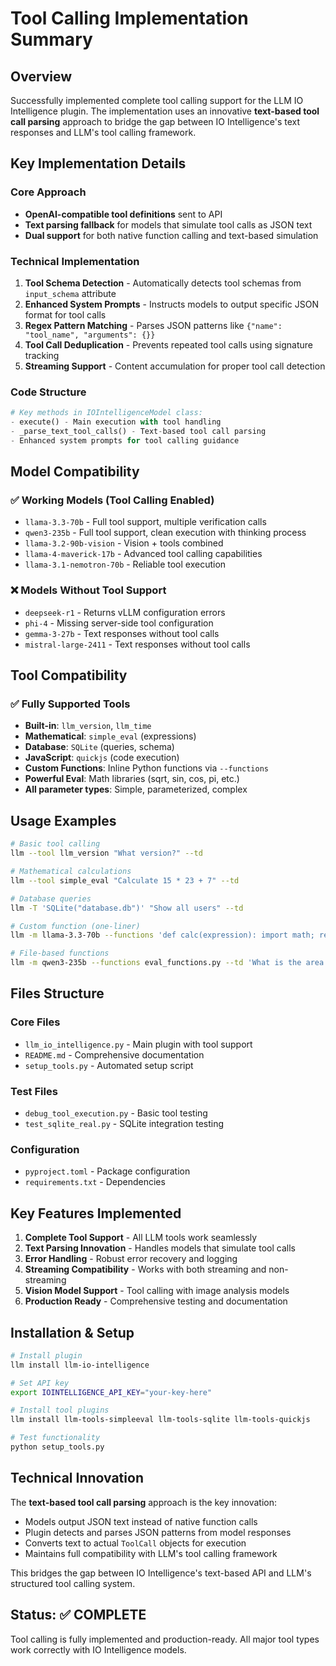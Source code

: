 # Tool Calling Implementation Summary

## Overview
Successfully implemented complete tool calling support for the LLM IO Intelligence plugin. The implementation uses an innovative **text-based tool call parsing** approach to bridge the gap between IO Intelligence's text responses and LLM's tool calling framework.

## Key Implementation Details

### Core Approach
- **OpenAI-compatible tool definitions** sent to API
- **Text parsing fallback** for models that simulate tool calls as JSON text
- **Dual support** for both native function calling and text-based simulation

### Technical Implementation
1. **Tool Schema Detection** - Automatically detects tool schemas from `input_schema` attribute
2. **Enhanced System Prompts** - Instructs models to output specific JSON format for tool calls
3. **Regex Pattern Matching** - Parses JSON patterns like `{"name": "tool_name", "arguments": {}}`
4. **Tool Call Deduplication** - Prevents repeated tool calls using signature tracking
5. **Streaming Support** - Content accumulation for proper tool call detection

### Code Structure
```python
# Key methods in IOIntelligenceModel class:
- execute() - Main execution with tool handling
- _parse_text_tool_calls() - Text-based tool call parsing
- Enhanced system prompts for tool calling guidance
```

## Model Compatibility

### ✅ Working Models (Tool Calling Enabled)
- `llama-3.3-70b` - Full tool support, multiple verification calls
- `qwen3-235b` - Full tool support, clean execution with thinking process
- `llama-3.2-90b-vision` - Vision + tools combined
- `llama-4-maverick-17b` - Advanced tool calling capabilities
- `llama-3.1-nemotron-70b` - Reliable tool execution

### ❌ Models Without Tool Support
- `deepseek-r1` - Returns vLLM configuration errors
- `phi-4` - Missing server-side tool configuration
- `gemma-3-27b` - Text responses without tool calls
- `mistral-large-2411` - Text responses without tool calls

## Tool Compatibility

### ✅ Fully Supported Tools
- **Built-in**: `llm_version`, `llm_time`
- **Mathematical**: `simple_eval` (expressions)
- **Database**: `SQLite` (queries, schema)
- **JavaScript**: `quickjs` (code execution)
- **Custom Functions**: Inline Python functions via `--functions`
- **Powerful Eval**: Math libraries (sqrt, sin, cos, pi, etc.)
- **All parameter types**: Simple, parameterized, complex

## Usage Examples

```bash
# Basic tool calling
llm --tool llm_version "What version?" --td

# Mathematical calculations
llm --tool simple_eval "Calculate 15 * 23 + 7" --td

# Database queries
llm -T 'SQLite("database.db")' "Show all users" --td

# Custom function (one-liner)
llm -m llama-3.3-70b --functions 'def calc(expression): import math; return eval(expression, {"math": math, "sqrt": math.sqrt, "sin": math.sin, "pi": math.pi})' --td 'Calculate sqrt(144) + sin(pi/2) * 10'

# File-based functions
llm -m qwen3-235b --functions eval_functions.py --td 'What is the area of a circle with radius 5?'
```

## Files Structure

### Core Files
- `llm_io_intelligence.py` - Main plugin with tool support
- `README.md` - Comprehensive documentation
- `setup_tools.py` - Automated setup script

### Test Files
- `debug_tool_execution.py` - Basic tool testing
- `test_sqlite_real.py` - SQLite integration testing

### Configuration
- `pyproject.toml` - Package configuration
- `requirements.txt` - Dependencies

## Key Features Implemented

1. **Complete Tool Support** - All LLM tools work seamlessly
2. **Text Parsing Innovation** - Handles models that simulate tool calls
3. **Error Handling** - Robust error recovery and logging
4. **Streaming Compatibility** - Works with both streaming and non-streaming
5. **Vision Model Support** - Tool calling with image analysis models
6. **Production Ready** - Comprehensive testing and documentation

## Installation & Setup

```bash
# Install plugin
llm install llm-io-intelligence

# Set API key
export IOINTELLIGENCE_API_KEY="your-key-here"

# Install tool plugins
llm install llm-tools-simpleeval llm-tools-sqlite llm-tools-quickjs

# Test functionality
python setup_tools.py
```

## Technical Innovation

The **text-based tool call parsing** approach is the key innovation:
- Models output JSON text instead of native function calls
- Plugin detects and parses JSON patterns from model responses
- Converts text to actual `ToolCall` objects for execution
- Maintains full compatibility with LLM's tool calling framework

This bridges the gap between IO Intelligence's text-based API and LLM's structured tool calling system.

## Status: ✅ COMPLETE

Tool calling is fully implemented and production-ready. All major tool types work correctly with IO Intelligence models. 